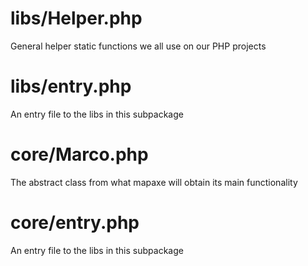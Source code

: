 # libs/Helper.php
General helper static functions we all use on our PHP projects
# libs/entry.php
An entry file to the libs in this subpackage
# core/Marco.php
The abstract class from what mapaxe will obtain its main functionality
# core/entry.php
An entry file to the libs in this subpackage